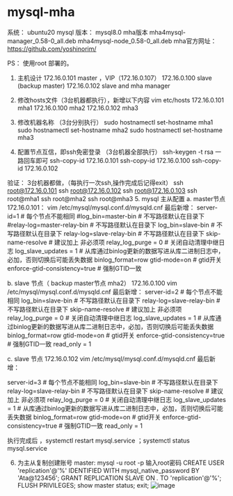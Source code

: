 # mysql-mha

系统：  ubuntu20
mysql 版本： mysql8.0
mha版本 mha4mysql-manager_0.58-0_all.deb   mha4mysql-node_0.58-0_all.deb 
mha官方网址： https://github.com/yoshinorim/


PS： 使用root 部署的。

1. 主机设计
172.16.0.101   master  ，VIP（172.16.0.107）
172.16.0.100   slave (backup master)
172.16.0.102   slave and  mha manager

2. 修改hosts文件（3台机器都执行），新增以下内容
 vim   etc/hosts
172.16.0.101 mha1
172.16.0.100 mha2
172.16.0.102 mha3
3. 修改机器名称 （3台分别执行）
sudo hostnamectl   set-hostname   mha1
sudo hostnamectl   set-hostname   mha2
sudo hostnamectl   set-hostname   mha3
4. 配置节点互信，即ssh免密登录 （3台机器全部执行）
ssh-keygen -t rsa   一路回车即可
ssh-copy-id 172.16.0.101
ssh-copy-id 172.16.0.100
ssh-copy-id 172.16.0.102

验证： 3台机器都做，（每执行一次ssh,操作完成后记得exit）
ssh root@172.16.0.101
ssh root@172.16.0.102
ssh root@172.16.0.103
ssh root@mha1
ssh root@mha2
ssh root@mha3
5. mysql  主从配置
a. master节点 172.16.0.101： vim /etc/mysql/mysql.conf.d/mysqld.cnf  最后新增：
server-id=1                   #  每个节点不能相同
#log_bin=master-bin  # 不写路径默认在目录下
#relay-log=master-relay-bin  # 不写路径默认在目录下
log_bin=slave-bin  # 不写路径默认在目录下
relay-log=slave-relay-bin  # 不写路径默认在目录下
skip-name-resolve              #  建议加上 非必须项
relay_log_purge = 0            #  关闭自动清理中继日志
log_slave_updates = 1          #  从库通过binlog更新的数据写进从库二进制日志中，必加，否则切换后可能丢失数据
binlog_format=row
gtid-mode=on                        # gtid开关
enforce-gtid-consistency=true       # 强制GTID一致

b. slave 节点（ backup master节点 mha2） 172.16.0.100  vim /etc/mysql/mysql.conf.d/mysqld.cnf  最后新增：
server-id=2                  #  每个节点不能相同
log_bin=slave-bin  # 不写路径默认在目录下
relay-log=slave-relay-bin  # 不写路径默认在目录下
skip-name-resolve              #  建议加上 非必须项
relay_log_purge = 0            #  关闭自动清理中继日志
log_slave_updates = 1          #  从库通过binlog更新的数据写进从库二进制日志中，必加，否则切换后可能丢失数据
binlog_format=row
gtid-mode=on                        # gtid开关
enforce-gtid-consistency=true       # 强制GTID一致
read_only = 1

c. slave 节点 172.16.0.102  vim /etc/mysql/mysql.conf.d/mysqld.cnf  最后新增：

server-id=3                  #  每个节点不能相同
log_bin=slave-bin  # 不写路径默认在目录下
relay-log=slave-relay-bin  # 不写路径默认在目录下
skip-name-resolve              #  建议加上 非必须项
relay_log_purge = 0            #  关闭自动清理中继日志
log_slave_updates = 1          #  从库通过binlog更新的数据写进从库二进制日志中，必加，否则切换后可能丢失数据
binlog_format=row
gtid-mode=on                        # gtid开关
enforce-gtid-consistency=true       # 强制GTID一致
read_only = 1

执行完成后 ，systemctl restart  mysql.service  ；systemctl status  mysql.service

6. 为主从复制创建账号
   master: 
mysql -u root -p  输入root密码
CREATE USER 'replication'@'%' IDENTIFIED WITH mysql_native_password BY 'Ata@123456';
GRANT REPLICATION SLAVE ON *.* TO 'replication'@'%';
FLUSH PRIVILEGES;
show  master  status;
exit;
![image](https://github.com/sky1230/mysql-mha/assets/8722731/322667c6-59b0-428a-8288-47241895125f)

